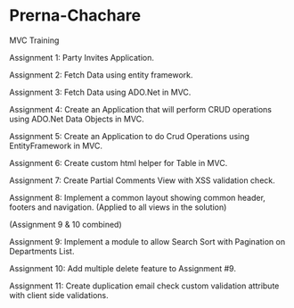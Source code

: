 # Prerna-Chachare
MVC Training

Assignment 1: Party Invites Application.

Assignment 2: Fetch Data using entity framework.

Assignment 3: Fetch Data using ADO.Net in MVC.

Assignment 4: Create an Application that will perform CRUD operations using ADO.Net Data Objects in MVC.

Assignment 5: Create an Application to do Crud Operations using EntityFramework in MVC.

Assignment 6: Create custom html helper for Table in MVC.

Assignment 7: Create Partial Comments View with XSS validation check.

Assignment 8: Implement a common layout showing common header, footers and navigation.
              (Applied to all views in the solution)
              
(Assignment 9 & 10 combined)

Assignment 9: Implement a module to allow Search Sort with Pagination on Departments List.

Assignment 10: Add multiple delete feature to Assignment #9.

Assignment 11: Create duplication email check custom validation attribute with client side validations.
